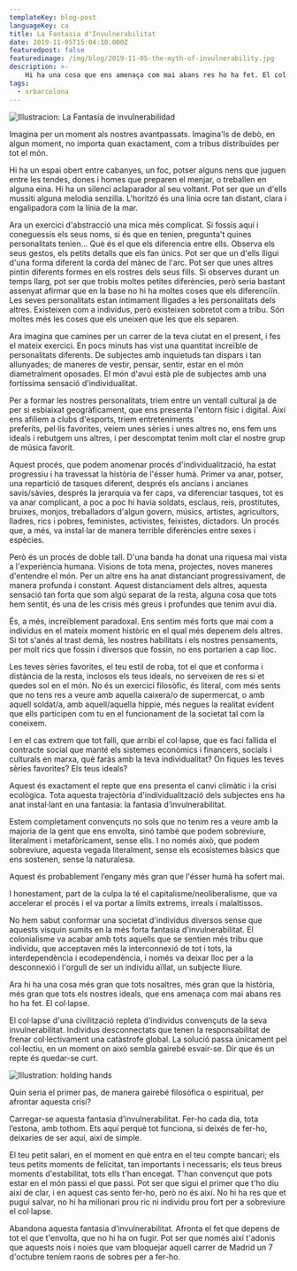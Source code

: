 ```yaml
---
templateKey: blog-post
languageKey: ca
title: La Fantasia d'Invulnerabilitat
date: 2019-11-05T15:04:10.000Z
featuredpost: false
featuredimage: /img/blog/2019-11-05-the-myth-of-invulnerability.jpg
description: >-
    Hi ha una cosa que ens amenaça com mai abans res ho ha fet. El col·lapse d'una civilització repleta d'individus convençuts de la seva invulnerabilitat.
tags:
  - xrbarcelona
---
```


![Illustracion: La Fantasía de invulnerabilidad](/img/blog/2019-11-05-the-myth-of-invulnerability.jpg)

Imagina per un moment als nostres avantpassats. Imagina'ls de debò, en algun moment, no importa quan exactament, com a tribus distribuïdes per tot el món.

Hi ha un espai obert entre cabanyes, un foc, potser alguns nens que juguen entre les tendes, dones i homes que preparen el menjar, o treballen en alguna eina. Hi ha un silenci aclaparador al seu voltant. Pot ser que un d'ells mussiti alguna melodia senzilla. L'horitzó és una línia ocre tan distant, clara i engalipadora com la línia de la mar.

Ara un exercici d'abstracció una mica més complicat. Si fossis aquí i coneguessis els seus noms, si és que en tenien, pregunta't quines personalitats tenien…
Què és el que els diferencia entre ells. Observa els seus gestos, els petits detalls que els fan únics. Pot ser que un d'ells lligui d'una forma diferent la corda del mànec de l'arc. Pot ser que unes altres pintin diferents formes en els rostres dels seus fills.
Si observes durant un temps llarg, pot ser que trobis moltes petites diferències, però seria bastant assenyat afirmar que en la base no hi ha moltes coses que els diferenciïn. Les seves personalitats estan íntimament lligades a les personalitats dels altres. Existeixen com a individus, però existeixen sobretot com a tribu. Són moltes més les coses que els uneixen que les que els separen.

Ara imagina que camines per un carrer de la teva ciutat en el present, i fes el mateix exercici. En pocs minuts has vist una quantitat increïble de personalitats diferents. De subjectes amb inquietuds tan dispars i tan allunyades; de maneres de vestir, pensar, sentir, estar en el món diametralment oposades. El món d'avui està ple de subjectes amb una fortíssima sensació d'individualitat.

Per a formar les nostres personalitats, triem entre un ventall cultural ja de per si esbiaixat geogràficament, que ens presenta l'entorn físic i digital. Així ens afiliem a clubs d'esports, triem entreteniments preferits, pel·lis favorites, veiem unes sèries i unes altres no, ens fem uns ideals i rebutgem uns altres, i per descomptat tenim molt clar el nostre grup de música favorit.

Aquest procés, que podem anomenar procés d'individualització, ha estat progressiu i ha travessat la història de l'ésser humà. Primer va anar, potser, una repartició de tasques diferent, després els ancians i ancianes savis/sàvies, després la jerarquia va fer caps, va diferenciar tasques, tot es va anar complicant, a poc a poc hi havia soldats, esclaus, reis, prostitutes, bruixes, monjos, treballadors d'algun govern, músics, artistes, agricultors, lladres, rics i pobres, feministes, activistes, feixistes, dictadors. Un procés que, a més, va instal·lar de manera terrible diferències entre sexes i espècies.

Però és un procés de doble tall. D'una banda ha donat una riquesa mai vista a l'experiència humana. Visions de tota mena, projectes, noves maneres d'entendre el món. Per un altre ens ha anat distanciant progressivament, de manera profunda i constant. Aquest distanciament dels altres, aquesta sensació tan forta que som algú separat de la resta, alguna cosa que tots hem sentit, és una de les crisis més greus i profundes que tenim avui dia.

És, a més, increïblement paradoxal. Ens sentim més forts que mai com a individus en el mateix moment històric en el qual més depenem dels altres.
Si tot s'anés al trast demà, les nostres habilitats i els nostres pensaments, per molt rics que fossin i diversos que fossin, no ens portarien a cap lloc.

Les teves sèries favorites, el teu estil de roba, tot el que et conforma i distància de la resta, inclosos els teus ideals, no serveixen de res si et quedes sol en el món. No és un exercici filosòfic, és literal, com més sents que no tens res a veure amb aquella caixera/o de supermercat, o amb aquell soldat/a, amb aquell/aquella hippie, més negues la realitat evident que ells participen com tu en el funcionament de la societat tal com la coneixem.

I en el cas extrem que tot falli, que arribi el col·lapse, que es faci fallida el contracte social que manté els sistemes econòmics i financers, socials i culturals en marxa, què faràs amb la teva individualitat? On fiques les teves sèries favorites? Els teus ideals?

Aquest és exactament el repte que ens presenta el canvi climàtic i la crisi ecològica. Tota aquesta trajectòria d'individualització dels subjectes ens ha anat instal·lant en una fantasia: la fantasia d’invulnerabilitat.

Estem completament convençuts no sols que no tenim res a veure amb la majoria de la gent que ens envolta, sinó també que podem sobreviure, literalment i metafòricament, sense ells. I no només això, que podem sobreviure, aquesta vegada literalment, sense els ecosistemes bàsics que ens sostenen, sense la naturalesa.

Aquest és probablement l’engany més gran que l'ésser humà ha sofert mai.

I honestament, part de la culpa la té el capitalisme/neoliberalisme, que va accelerar el procés i el va portar a límits extrems, irreals i malaltissos.

No hem sabut conformar una societat d'individus diversos sense que aquests visquin sumits en la més forta fantasia d'invulnerabilitat. El colonialisme va acabar amb tots aquells que se sentien més tribu que individu, que acceptaven més la interconnexió de tot i tots, la interdependència i ecodependència, i només va deixar lloc per a la desconnexió i l'orgull de ser un individu aïllat, un subjecte lliure.

Ara hi ha una cosa més gran que tots nosaltres, més gran que la història, més gran que tots els nostres ideals, que ens amenaça com mai abans res ho ha fet. El col·lapse.

El col·lapse d'una civilització repleta d'individus convençuts de la seva invulnerabilitat. Individus desconnectats que tenen la responsabilitat de frenar col·lectivament una catàstrofe global. La solució passa únicament pel col·lectiu, en un moment on això sembla gairebé esvair-se. Dir que és un repte és quedar-se curt.

![Illustration: holding hands](/img/blog/2019-11-05-the-myth-of-invulnerability-1.jpg)

Quin seria el primer pas, de manera gairebé filosòfica o espiritual, per afrontar aquesta crisi?

Carregar-se aquesta fantasia d’invulnerabilitat. Fer-ho cada dia, tota l’estona, amb tothom.
Ets aquí perquè tot funciona, si deixés de fer-ho, deixaries de ser aquí, així de simple.

El teu petit salari, en el moment en què entra en el teu compte bancari; els teus petits moments de felicitat, tan importants i necessaris; els teus breus moments d'estabilitat, tots ells t'han encegat. T'han convençut que pots estar en el món passi el que passi. Pot ser que sigui el primer que t'ho diu així de clar, i en aquest cas sento fer-ho, però no és així. No hi ha res que et pugui salvar, no hi ha milionari prou ric ni individu prou fort per a sobreviure el col·lapse.

Abandona aquesta fantasia d’invulnerabilitat. Afronta el fet que depens de tot el que t'envolta, que no hi ha on fugir. Pot ser que només així t'adonis que aquests nois i noies que vam bloquejar aquell carrer de Madrid un 7 d'octubre teníem raons de sobres per a fer-ho.